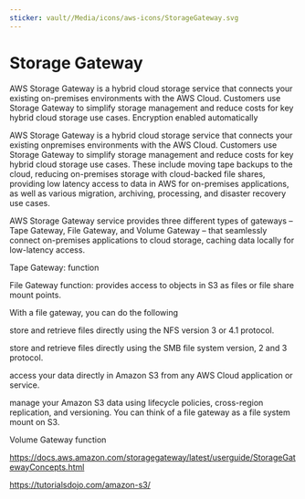 ```yaml
---
sticker: vault//Media/icons/aws-icons/StorageGateway.svg
---
```

# Storage Gateway
AWS Storage Gateway is a hybrid cloud storage service that connects your existing on-premises environments with the AWS Cloud. Customers use Storage Gateway to simplify storage management and reduce costs for key hybrid cloud storage use cases.
Encryption enabled automatically

AWS Storage Gateway is a hybrid cloud storage service that connects your existing onpremises environments with the AWS Cloud. Customers use Storage Gateway to simplify storage management and reduce costs for key hybrid cloud storage use cases. These include moving tape backups to the cloud, reducing on-premises storage with cloud-backed file shares, providing low latency access to data in AWS for on-premises applications, as well as various migration, archiving, processing, and disaster recovery use cases.

AWS Storage Gateway service provides three different types of gateways – Tape Gateway, File Gateway, and Volume Gateway – that seamlessly connect on-premises applications to cloud storage, caching data locally for low-latency access.

Tape Gateway:
function


File Gateway
function: provides access to objects in S3 as files or file share mount points.

With a file gateway, you can do the following 

store and retrieve files directly using the NFS version 3 or 4.1 protocol.

store and retrieve files directly using the SMB file system version, 2 and 3 protocol.

access your data directly in Amazon S3 from any AWS Cloud application or service.

manage your Amazon S3 data using lifecycle policies, cross-region replication, and versioning. You can think of a file gateway as a file system mount on S3.


Volume Gateway
function


https://docs.aws.amazon.com/storagegateway/latest/userguide/StorageGatewayConcepts.html

https://tutorialsdojo.com/amazon-s3/
